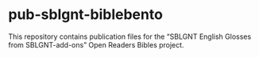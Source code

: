 # pub-sblgnt-biblebento
This repository contains publication files for the “SBLGNT English Glosses from SBLGNT-add-ons” Open Readers Bibles project.
